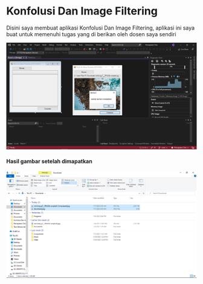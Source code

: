 # Konfolusi Dan Image Filtering

Disini saya membuat aplikasi Konfolusi Dan Image Filtering, aplikasi ini saya buat untuk memenuhi tugas yang di berikan oleh dosen saya sendiri

![project](PemapatanCitra.png)

#### Hasil gambar setelah dimapatkan

![hasil](Hasil.png)
